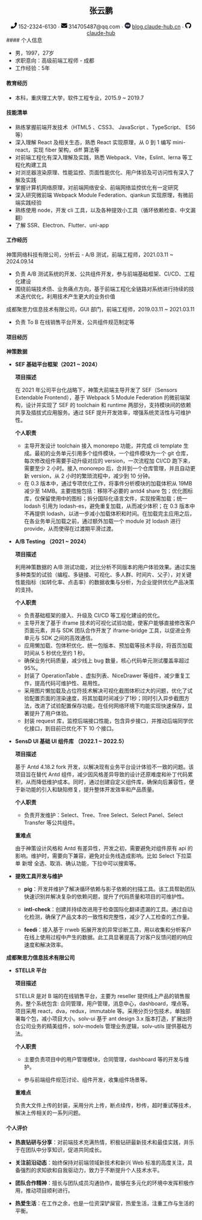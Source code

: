<center>
	<h2>张云鹏</h2> 
     <div>
         <span>
             <img src="assets/phone-solid.svg" width="16px">
             152-2324-6130
         </span>
         ·
         <span>
             <img src="assets/envelope-solid.svg" width="16px">
             314705487@qq.com
         </span>
         ·
         <span>
             <img src="assets/blog.svg" width="16px">
             <a href="https://blog.claude-hub.cn">blog.claude-hub.cn</a>
         </span>
         ·
         <span>
             <img src="assets/github-brands.svg" width="16px">
             <a href="https://github.com/claude-hub">claude-hub</a>
         </span>
     </div>
</center>
####  个人信息

 - 男，1997，27岁
 - 求职意向：高级前端工程师 - 成都
 - 工作经验：5年

#### 教育经历

- 本科，重庆理工大学，软件工程专业，2015.9 ~ 2019.7

#### 技能清单

- 熟练掌握前端开发技术（HTML5 、CSS3、 JavaScript 、TypeScript、 ES6等）
- 深入理解 React 及相关生态，熟悉 React 实现原理，从 0 到 1 编写 mini-react，实现 fiber 架构，diff 算法等
- 对前端工程化有深入理解及实践，熟悉 Webpack、Vite，Eslint、lerna 等工程化构建工具
- 对浏览器渲染原理、性能监控、页面性能优化、用户体验及可访问性有深入了解及实践
- 掌握计算机网络原理，对前端网络安全、前端网络监控优化有一定研究
- 深入研究微前端 Webpack Module Federation、qiankun 实现原理，有微前端实践经验
- 熟练使用 node，开发 cli 工具，以及各种提效小工具（循环依赖检查、中文漏翻）
- 了解 SSR、Electron、Flutter、uni-app

#### 工作经历

神策网络科技有限公司，分析云 - A/B 测试，前端工程师，2021.03.11 ~ 2024.09.14

- 负责 A/B 测试系统的开发、公共组件开发，参与前端基础框架、CI/CD、工程化建设
- 围绕前端技术债、业务痛点方向，基于前端工程化全链路对系统进行持续的技术迭代优化，利用技术产生更大的业务价值

成都聚思力信息技术有限公司，GUI 部门，前端工程师，2019.03.11 ~ 2021.03.11

- 负责 To B 在线销售平台开发，公共组件规范制定等

#### 项目经历

**神策数据**

- **SEF 基础平台框架（2021 ~ 2024）**

  **项目描述**

  在 2021 年公司平台化战略下，神策大前端主导开发了 SEF（Sensors Extendable Frontend），基于 Webpack 5 Module Federation 的微前端架构，设计并实现了 SEF 的 toolchain 和 runtime 两部分，支持模块间的依赖共享及插拔式应用服务。通过 SEF 提升开发效率，增强系统灵活性与可维护性。

  **个人职责**

  - 主导开发设计 toolchain 接入 monorepo 功能，并完成 cli template 生成。最初的业务单元引用多个组件模块，一个组件模块为一个 git 仓库，每次修改组件需要手动升级对应的 version，一次流程加 CI/CD 跑下来，需要至少 2 小时。接入 monorepo 后，合并到一个仓库管理，并且自动更新 version，从 2 小时的繁琐流程中，减少到 10 分钟。
  - 在 0.3 版本中，通过专项优化工作，将事件分析模块的加载体积从 19MB 减少至 14MB。主要措施包括：移除不必要的 antd4 share 包；优化图标库，仅保留使用中的图标；拆分国际化语言文件，实现按需加载；统一 lodash 引用为 lodash-es，避免重复加载，从而减少体积；在 0.3 版本中不再提供 lodash，以进一步减小加载体积和时间。在加载完主应用之后，在各业务单元加载之前，通过额外加载一个 module 对 lodash 进行 provide，从而使得在过渡期平滑过渡。

- **A/B Testing （2021 ~ 2024）**

  **项目描述**

  利用神策数据的 A/B 测试功能，对比分析不同版本的用户体验效果。通过实施多种类型的试验（编程、多链接、可视化、多人群、时间片、父子），对关键性能指标（如转化率、点击率）的数据收集与分析，为企业提供优化产品决策的支持。

  **个人职责**

  - 负责基础框架的接入、升级及 CI/CD 等工程化建设的优化。
  - 主导开发了基于 iframe 技术的可视化试验功能，使客户能够直接修改客户页面元素，并与 SDK 团队合作开发了 iframe-bridge 工具，以促进业务单元与 SDK 之间的高效通信。
  - 应用懒加载、包体积优化、统一包版本、预加载等技术手段，将首页加载时间从 5 秒优化至约 1 秒。
  - 确保业务代码质量，减少线上 bug 数量，核心代码单元测试覆盖率超过 95%。
  - 封装了 OperationTable 、虚拟列表、NiceDrawer 等组件，减少重复工作，提高代码可维护性、易用性。
  - 采用图片懒加载及占位符技术解决可视化截图体积过大的问题，优化了试验配置页面的渲染速度，将其加载时间减少了1秒；同时引入异步截图方法，改进了试验配置保存功能，在任何网络环境下均能实现快速保存，显著提升了用户体验。
  - 封装 request 库，监控后端接口性能，包含异步接口，并推动后端同学优化接口，到目前已优化不下 10 个接口。

- **SensD UI  基础 UI 组件库 （2022.1 ~ 2022.5）**

  **项目描述**

  基于 Antd 4.18.2 fork 开发，以解决现有业务平台设计体验不一致的问题。该项目旨在替代 Antd 组件，减少因风格差异导致的设计还原难度和补丁代码累积，从而降低维护成本。同时，通过创建自定义组件库，确保向后兼容性，便于新功能的引入和缺陷修复，提升整体开发效率和产品质量。

  **个人职责**
  
  - 负责开发维护：Select、Tree、Tree Select、Select Panel、Select Transfer 等公共组件。
  
  **重难点**
  
  由于神策设计风格和 Antd 有差异性，开发之初，需要避免对组件原有 api 的影响。维护时，需要向下兼容，避免对业务线造成影响。比如 Select 下拉菜单 新增 全选、取消、确认功能，下拉中可以搜索等。

- **提效工具开发与维护**

  - **pig**：开发并维护了解决循环依赖与影子依赖的扫描工具。该工具帮助团队快速识别并解决复杂的依赖问题，提升了代码质量和项目的可维护性。
  - **intl-check**：创建并持续改进用于检查国际化翻译遗漏的工具。通过自动化检测，确保了产品文本的一致性和完整性，减少了人工检查的工作量。

  - **feedi**：接入基于 rrweb 拓展开发的异常诊断工具，用以收集和分析客户在线上使用过程中产生的数据。此工具显著提高了对客户反馈问题的响应速度和解决效率。






**成都聚思力信息技术有限公司**

- **STELLR 平台**

  **项目描述**

  STELLR 是对 B 端的在线销售平台，主要为 reseller 提供线上产品的销售服务。整个系统包含: 合同管理，用户管理，消息中心，dashboard，埋点等。项目采用 react，dva，redux，immutable 等。采用分页分包技术，单独部署每个包，减小项目大小。solv-ui 基于 ant design 3.x 版本打造，扩展出符合公司业务的精美组件，solv-models 管理业务逻辑，solv-utils 提供基础方法。

  **个人职责**

  - 主要负责项目中的用户管理模块，合同管理，dashboard 等的开发与维护。

  - 参与前端组件规范讨论、组件开发，收集组件场景等。
  
  **重难点**
  
  负责大文件上传的封装，采用分片上传，断点续传，秒传，超时重试等技术，解决上传相关的一系列问题。

#### 个人评价

- **热衷钻研与分享**：对前端技术充满热情，积极钻研最新技术和最佳实践，并乐于在团队中分享知识，促进共同成长。
- **关注前沿动态**：始终保持对前端领域新技术和新兴 Web 标准的高度关注，具备强烈的求知欲和自我驱动力，致力于不断提升个人技术水平。
- **团队合作精神**：擅长与团队成员沟通协作，能够在多元化的环境中发挥积极作用，推动项目顺利进行。

- **热爱生活**：在工作之余，也是一位资深铲屎官，热爱生活，注重工作与生活的平衡。
